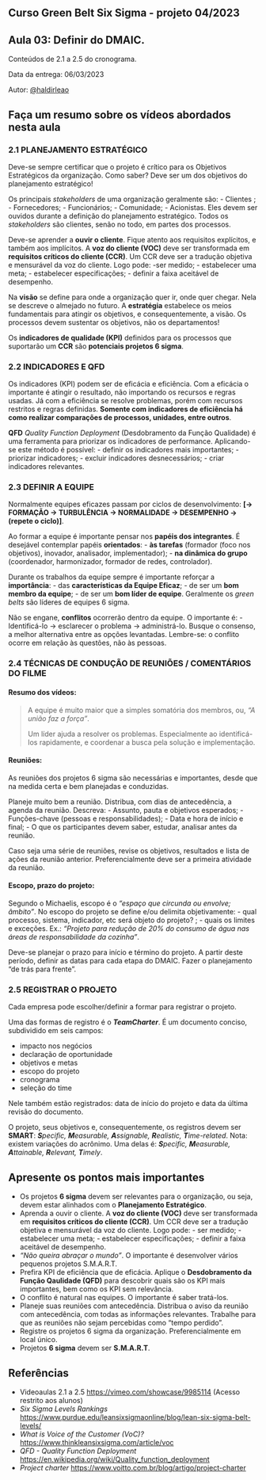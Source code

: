 ## Curso Green Belt Six Sigma - projeto 04/2023
## Aula 03: Definir do DMAIC.

Conteúdos de 2.1 a 2.5 do cronograma.

Data da entrega: 06/03/2023

Autor: [@haldirleao](https://github.com/haldirleao)

## Faça um resumo sobre os vídeos abordados nesta aula

### 2.1 PLANEJAMENTO ESTRATÉGICO

Deve-se sempre certificar que o projeto é crítico para os Objetivos Estratégicos da organização. Como saber? Deve ser um dos objetivos do planejamento estratégico!

Os principais _stakeholders_ de uma organização geralmente são: - Clientes ; - Fornecedores; - Funcionários; - Comunidade; - Acionistas. Eles devem ser ouvidos durante a definição do planejamento estratégico. Todos os _stakeholders_ são clientes, senão no todo, em partes dos processos.

Deve-se aprender a **ouvir o cliente**. Fique atento aos requisitos explícitos, e também aos implícitos. A **voz do cliente (VOC)** deve ser transformada em **requisitos críticos do cliente (CCR)**. Um CCR deve ser a tradução objetiva e mensurável da voz do cliente. Logo pode: -ser medido; - estabelecer uma meta; - estabelecer especificações; - definir a faixa aceitável de desempenho.

Na **visão** se define para onde a organização quer ir, onde quer chegar. Nela se descreve o almejado no futuro. A **estratégia** estabelece os meios fundamentais para atingir os objetivos, e consequentemente, a visão.
Os processos devem sustentar os objetivos, não os departamentos!

Os **indicadores de qualidade (KPI)** definidos para os processos que suportarão um **CCR** são **potenciais projetos 6 sigma**.

### 2.2 INDICADORES E QFD

Os indicadores (KPI) podem ser de eficácia e eficiência. Com a eficácia o importante é atingir o resultado, não importando os recursos e regras usadas. Já com a eficiência se resolve problemas, porém com recursos restritos e regras definidas. **Somente com indicadores de eficiência há como realizar comparações de processos, unidades, entre outros**.

**QFD** _Quality Function Deployment_ (Desdobramento da Função Qualidade) é uma ferramenta para priorizar os indicadores de performance. Aplicando-se este método é possível: - definir os indicadores mais importantes; - priorizar indicadores; - excluir indicadores desnecessários; - criar indicadores relevantes.

### 2.3 DEFINIR A EQUIPE

Normalmente equipes eficazes passam por ciclos de desenvolvimento: **[→ FORMAÇÃO → TURBULÊNCIA → NORMALIDADE → DESEMPENHO → (repete o ciclo)]**.

Ao formar a equipe é importante pensar nos **papéis dos integrantes**. É desejável contemplar papéis **orientados**: - **às tarefas** (formador (foco nos objetivos), inovador, analisador, implementador); - **na dinâmica do grupo** (coordenador, harmonizador, formador de redes, controlador).

Durante os trabalhos da equipe sempre é importante reforçar a **importância**: - das **características da Equipe Eficaz**; - de ser um **bom membro da equipe**; - de ser um **bom líder de equipe**. Geralmente os _green belts_ são líderes de equipes 6 sigma.

Não se engane, **conflitos** ocorrerão dentro da equipe. O importante é: - Identificá-lo → esclarecer o problema → administrá-lo. Busque o consenso, a melhor alternativa entre as opções levantadas. Lembre-se: o conflito ocorre em relação às questões, não às pessoas.

### 2.4 TÉCNICAS DE CONDUÇÃO DE REUNIÕES / COMENTÁRIOS DO FILME

#### Resumo dos vídeos:

> A equipe é muito maior que a simples somatória dos membros, ou, _“A união faz a força”_.
> 
> Um líder ajuda a resolver os problemas. Especialmente ao identificá-los rapidamente, e coordenar a busca pela solução e implementação.

#### Reuniões:

As reuniões dos projetos 6 sigma são necessárias e importantes, desde que na medida certa e bem planejadas e conduzidas.

Planeje muito bem a reunião. Distribua, com dias de antecedência, a agenda da reunião. Descreva: - Assunto, pauta e objetivos esperados; - Funções-chave (pessoas e responsabilidades); - Data e hora de início e final; - O que os participantes devem saber, estudar, analisar antes da reunião.

Caso seja uma série de reuniões, revise os objetivos, resultados e lista de ações da reunião anterior. Preferencialmente deve ser a primeira atividade da reunião.

#### Escopo, prazo do projeto:

Segundo o Michaelis, escopo é o _“espaço que circunda ou envolve; âmbito”_. No escopo do projeto se define e/ou delimita objetivamente: - qual processo, sistema, indicador, etc será objeto do projeto? ; - quais os limites e exceções. Ex.: _“Projeto para redução de 20% do consumo de água nas áreas de responsabilidade da cozinha”_.

Deve-se planejar o prazo para início e término do projeto. A partir deste período, definir as datas para cada etapa do DMAIC. Fazer o planejamento “de trás para frente”.

### 2.5 REGISTRAR O PROJETO

Cada empresa pode escolher/definir a formar para registrar o projeto.

Uma das formas de registro é o **_TeamCharter_**. É um documento conciso, subdividido em seis campos: 
- impacto nos negócios 
- declaração de oportunidade
- objetivos e metas
- escopo do projeto
- cronograma
- seleção do time
  
Nele também estão registrados: data de início do projeto e data da última revisão do documento.

O projeto, seus objetivos e, consequentemente, os registros devem ser **SMART**: _**S**pecific, **M**easurable, **A**ssignable, **R**ealistic, **T**ime-related_. Nota: existem variações do acrônimo. Uma delas é: _**S**pecific, **M**easurable, **A**ttainable, **R**elevant, **T**imely_.

## Apresente os pontos mais importantes

- Os projetos **6 sigma** devem ser relevantes para o organização, ou seja, devem estar alinhados com o **Planejamento Estratégico**.
-  Aprenda a ouvir o cliente. A **voz do cliente (VOC)** deve ser transformada em **requisitos críticos do cliente (CCR)**. Um CCR deve ser a tradução objetiva e mensurável da voz do cliente. Logo pode: - ser medido; - estabelecer uma meta; - estabelecer especificações; - definir a faixa aceitável de desempenho.
- _“Não queira abraçar o mundo”_. O importante é desenvolver vários pequenos projetos S.M.A.R.T.
- Prefira KPI de eficiência que de eficácia. Aplique o **Desdobramento da Função Qaulidade (QFD)** para descobrir quais são os KPI mais importantes, bem como os KPI sem relevância.
- O conflito é natural nas equipes. O importante é saber tratá-los.
- Planeje suas reuniões com antecedência. Distribua o aviso da reunião com antecedência, com todas as informações relevantes. Trabalhe para que as reuniões não sejam percebidas como “tempo perdido”.
- Registre os projetos 6 sigma da organização. Preferencialmente em local único.
- Projetos **6 sigma** devem ser **S.M.A.R.T**. 

## Referências
- Videoaulas 2.1 a 2.5 https://vimeo.com/showcase/9985114 (Acesso restrito aos alunos)
- _Six Sigma Levels Rankings_ https://www.purdue.edu/leansixsigmaonline/blog/lean-six-sigma-belt-levels/
- _What is Voice of the Customer (VoC)?_ https://www.thinkleansixsigma.com/article/voc
- _QFD - Quality Function Deployment_ https://en.wikipedia.org/wiki/Quality_function_deployment
- _Project charter_ https://www.voitto.com.br/blog/artigo/project-charter
